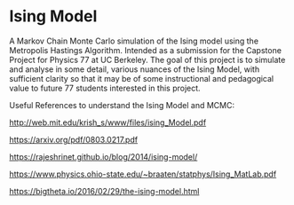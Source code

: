 # Ising Model
A Markov Chain Monte Carlo simulation of the Ising model using the Metropolis Hastings Algorithm. Intended as a submission for the Capstone Project for Physics 77 at UC Berkeley. The goal of this project is to simulate and analyse in some detail, various nuances of the Ising Model, with sufficient clarity so that it may be of some instructional and pedagogical value to future 77 students interested in this project.

Useful References to understand the Ising Model and MCMC:

http://web.mit.edu/krish_s/www/files/ising_Model.pdf

https://arxiv.org/pdf/0803.0217.pdf

https://rajeshrinet.github.io/blog/2014/ising-model/

https://www.physics.ohio-state.edu/~braaten/statphys/Ising_MatLab.pdf

https://bigtheta.io/2016/02/29/the-ising-model.html
